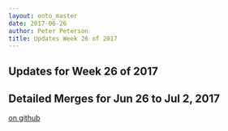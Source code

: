 ```yaml
---
layout: onto_master
date: 2017-06-26
author: Peter Peterson
title: Updates Week 26 of 2017
---
```

Updates for Week 26 of 2017
---------------------------

Detailed Merges for Jun 26 to Jul 2, 2017
-----------------------------------------
[on github](https://github.com/mantidproject/mantid/pulls?q=is%3Apr+merged%3A2017-06-27..2017-07-02)


